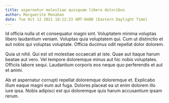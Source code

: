 ```yaml
---
title: aspernatur molestiae quisquam libero doloribus
author: Marguerite Monahan
date: Tue Oct 12 2021 18:12:23 GMT-0400 (Eastern Daylight Time)
---
```

Id officia nulla ut et consequatur magni sint. Voluptatem minima voluptas libero laudantium veniam. Voluptas quia voluptatem qui. Cum ut distinctio et aut nobis qui voluptas voluptate. Officia ducimus odit repellat dolor dolorem.

 Quia ut nihil. Qui est sit molestiae occaecati at iste. Quae aut itaque harum beatae aut vero. Vel tempore doloremque minus aut hic nobis voluptates. Officiis labore sequi. Laudantium corporis eos neque quo perferendis et aut et animi.

 Ab et aspernatur corrupti repellat doloremque doloremque et. Explicabo illum eaque magni eum aut fuga. Dolores placeat ea ut enim dolorem illo iure ipsa. Nobis adipisci est qui doloremque quis harum accusantium ipsam rerum.